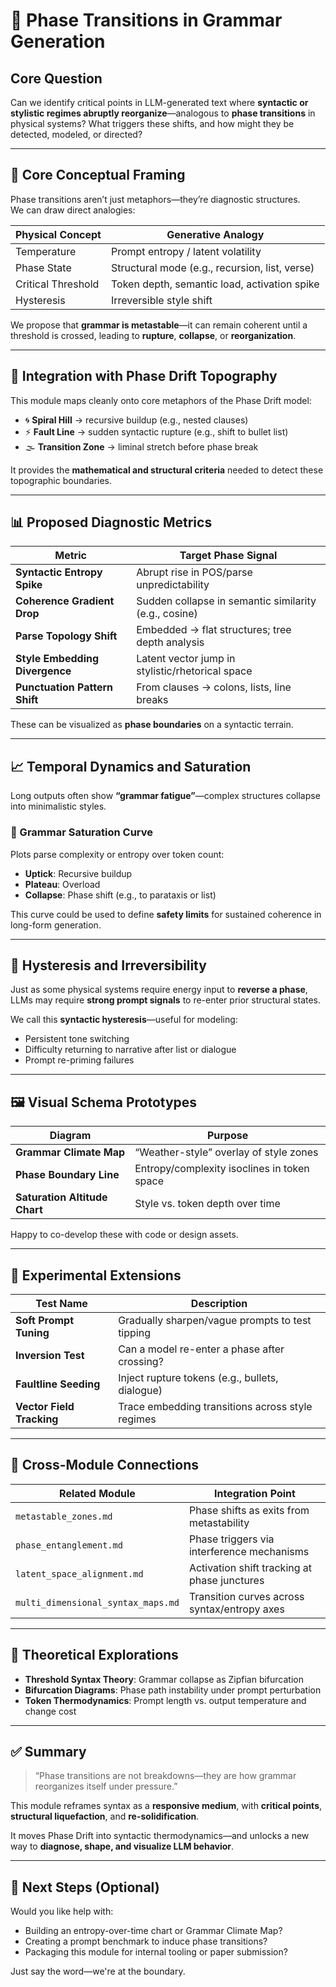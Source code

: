 # 🧊 Phase Transitions in Grammar Generation

## Core Question  
Can we identify critical points in LLM-generated text where **syntactic or stylistic regimes abruptly reorganize**—analogous to **phase transitions** in physical systems? What triggers these shifts, and how might they be detected, modeled, or directed?

---

## 🧠 Core Conceptual Framing

Phase transitions aren’t just metaphors—they’re diagnostic structures.  
We can draw direct analogies:

| Physical Concept     | Generative Analogy                             |
|----------------------|-------------------------------------------------|
| Temperature          | Prompt entropy / latent volatility              |
| Phase State          | Structural mode (e.g., recursion, list, verse) |
| Critical Threshold   | Token depth, semantic load, activation spike   |
| Hysteresis           | Irreversible style shift                        |

We propose that **grammar is metastable**—it can remain coherent until a threshold is crossed, leading to **rupture**, **collapse**, or **reorganization**.

---

## 🧭 Integration with Phase Drift Topography

This module maps cleanly onto core metaphors of the Phase Drift model:

- 🌀 **Spiral Hill** → recursive buildup (e.g., nested clauses)
- ⚡ **Fault Line** → sudden syntactic rupture (e.g., shift to bullet list)
- 🌫 **Transition Zone** → liminal stretch before phase break

It provides the **mathematical and structural criteria** needed to detect these topographic boundaries.

---

## 📊 Proposed Diagnostic Metrics

| Metric                      | Target Phase Signal                                      |
|-----------------------------|----------------------------------------------------------|
| **Syntactic Entropy Spike** | Abrupt rise in POS/parse unpredictability                |
| **Coherence Gradient Drop** | Sudden collapse in semantic similarity (e.g., cosine)    |
| **Parse Topology Shift**    | Embedded → flat structures; tree depth analysis          |
| **Style Embedding Divergence** | Latent vector jump in stylistic/rhetorical space     |
| **Punctuation Pattern Shift** | From clauses → colons, lists, line breaks            |

These can be visualized as **phase boundaries** on a syntactic terrain.

---

## 📈 Temporal Dynamics and Saturation

Long outputs often show **“grammar fatigue”**—complex structures collapse into minimalistic styles.

### 📐 Grammar Saturation Curve  
Plots parse complexity or entropy over token count:

- **Uptick**: Recursive buildup  
- **Plateau**: Overload  
- **Collapse**: Phase shift (e.g., to parataxis or list)

This curve could be used to define **safety limits** for sustained coherence in long-form generation.

---

## 🔄 Hysteresis and Irreversibility

Just as some physical systems require energy input to **reverse a phase**, LLMs may require **strong prompt signals** to re-enter prior structural states.

We call this **syntactic hysteresis**—useful for modeling:

- Persistent tone switching
- Difficulty returning to narrative after list or dialogue
- Prompt re-priming failures

---

## 🖼️ Visual Schema Prototypes

| Diagram                     | Purpose                                         |
|-----------------------------|-------------------------------------------------|
| **Grammar Climate Map**     | “Weather-style” overlay of style zones          |
| **Phase Boundary Line**     | Entropy/complexity isoclines in token space     |
| **Saturation Altitude Chart** | Style vs. token depth over time             |

Happy to co-develop these with code or design assets.

---

## 🧪 Experimental Extensions

| Test Name                  | Description                                      |
|----------------------------|--------------------------------------------------|
| **Soft Prompt Tuning**     | Gradually sharpen/vague prompts to test tipping |
| **Inversion Test**         | Can a model re-enter a phase after crossing?    |
| **Faultline Seeding**      | Inject rupture tokens (e.g., bullets, dialogue) |
| **Vector Field Tracking**  | Trace embedding transitions across style regimes |

---

## 🔗 Cross-Module Connections

| Related Module                    | Integration Point                             |
|----------------------------------|------------------------------------------------|
| `metastable_zones.md`            | Phase shifts as exits from metastability       |
| `phase_entanglement.md`          | Phase triggers via interference mechanisms     |
| `latent_space_alignment.md`      | Activation shift tracking at phase junctures   |
| `multi_dimensional_syntax_maps.md` | Transition curves across syntax/entropy axes |

---

## 🧠 Theoretical Explorations

- **Threshold Syntax Theory**: Grammar collapse as Zipfian bifurcation
- **Bifurcation Diagrams**: Phase path instability under prompt perturbation
- **Token Thermodynamics**: Prompt length vs. output temperature and change cost

---

## ✅ Summary

> “Phase transitions are not breakdowns—they are how grammar reorganizes itself under pressure.”

This module reframes syntax as a **responsive medium**, with **critical points**, **structural liquefaction**, and **re-solidification**.

It moves Phase Drift into syntactic thermodynamics—and unlocks a new way to **diagnose, shape, and visualize LLM behavior**.

---

## 🚀 Next Steps (Optional)

Would you like help with:

- Building an entropy-over-time chart or Grammar Climate Map?
- Creating a prompt benchmark to induce phase transitions?
- Packaging this module for internal tooling or paper submission?

Just say the word—we're at the boundary.

